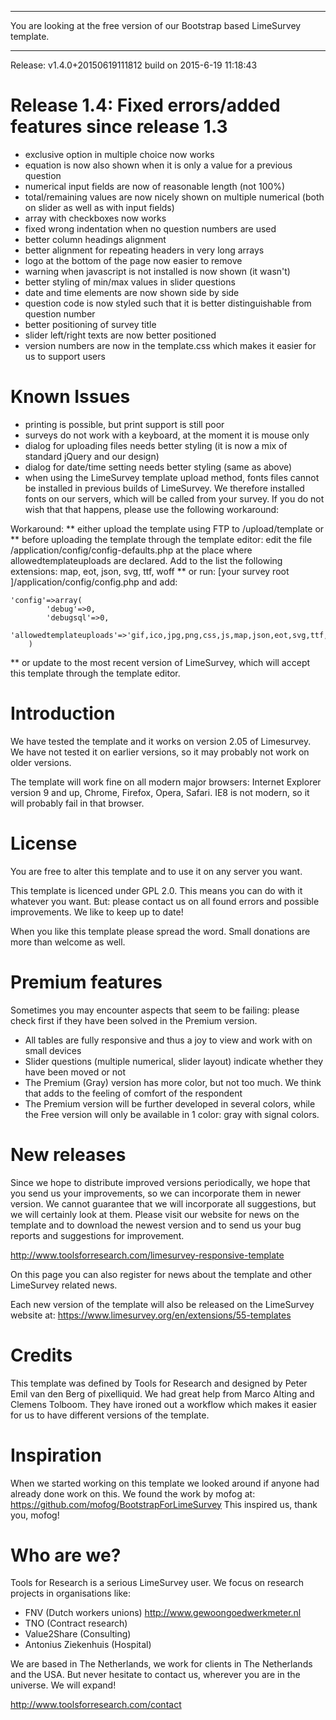 ***************************************************

You are looking at the free version of our Bootstrap based LimeSurvey template. 

***************************************************

Release: v1.4.0+20150619111812 build on 2015-6-19 11:18:43

# Release 1.4: Fixed errors/added features since release 1.3
* exclusive option in multiple choice now works
* equation is now also shown when it is only a value for a previous question
* numerical input fields are now of reasonable length (not 100%)
* total/remaining values are now nicely shown on multiple numerical (both on slider as well as with input fields)
* array with checkboxes now works
* fixed wrong indentation when no question numbers are used
* better column headings alignment
* better alignment for repeating headers in very long arrays
* logo at the bottom of the page now easier to remove
* warning when javascript is not installed is now shown (it wasn't)
* better styling of min/max values in slider questions
* date and time elements are now shown side by side
* question code is now styled such that it is better distinguishable from question number
* better positioning of survey title
* slider left/right texts are now better positioned
* version numbers are now in the template.css which makes it easier for us to support users

# Known Issues
* printing is possible, but print support is still poor
* surveys do not work with a keyboard, at the moment it is mouse only
* dialog for uploading files needs better styling (it is now a mix of standard jQuery and our design)
* dialog for date/time setting needs better styling (same as above)
* when using the LimeSurvey template upload method, fonts files cannot be installed in previous builds of LimeSurvey. We therefore installed fonts on our servers, which will be called from your survey. If you do not wish that that happens, please use the following workaround:

Workaround:
** either upload the template using FTP to /upload/template or 
** before uploading the template through the template editor: edit the file /application/config/config-defaults.php at the place where allowedtemplateuploads are declared. Add to the list the following extensions: map, eot, json, svg, ttf, woff
** or run: [your survey root ]/application/config/config.php and add:  
```
'config'=>array(
        'debug'=>0,
        'debugsql'=>0,
        'allowedtemplateuploads'=>'gif,ico,jpg,png,css,js,map,json,eot,svg,ttf,woff',
    )
```
** or update to the most recent version of LimeSurvey, which will accept this template through the template editor.
# Introduction
We have tested the template and it works on version 2.05 of Limesurvey. We have not tested it on earlier versions, so it may probably not work on older versions.

The template will work fine on all modern major browsers: Internet Explorer version 9 and up, Chrome, Firefox, Opera, Safari. IE8 is not modern, so it will probably fail in that browser. 

# License
You are free to alter this template and to use it on any server you want. 

This template is licenced under GPL 2.0. This means you can do with it whatever you want. But: please contact us on all found errors and possible improvements. We like to keep up to date!

When you like this template please spread the word. Small donations are more than welcome as well.

# Premium features
Sometimes you may encounter aspects that seem to be failing: please check first if they have been solved in the Premium version.
* All tables are fully responsive and thus a joy to view and work with on small devices
* Slider questions (multiple numerical, slider layout) indicate whether they have been moved or not
* The Premium (Gray) version has more color, but not too much. We think that adds to the feeling of comfort of the respondent
* The Premium version will be further developed in several colors, while the Free version will only be available in 1 color: gray with signal colors.

# New releases
Since we hope to distribute improved versions periodically, we hope that you send us your improvements, so we can incorporate them in newer version. We cannot guarantee that we will incorporate all suggestions, but we will certainly look at them. Please visit our website for news on the template and to download the newest version and to send us your bug reports and suggestions for improvement.

http://www.toolsforresearch.com/limesurvey-responsive-template

On this page you can also register for news about the template and other LimeSurvey related news.

Each new version of the template will also be released on the LimeSurvey website at: 
https://www.limesurvey.org/en/extensions/55-templates

# Credits
This template was defined by Tools for Research and designed by Peter Emil van den Berg of pixelliquid. We had great help from Marco Alting and Clemens Tolboom. They have ironed out a workflow which makes it easier for us to have different versions of the template.

# Inspiration
When we started working on this template we looked around if anyone had already done work on this. We found the work by mofog at: https://github.com/mofog/BootstrapForLimeSurvey This inspired us, thank you, mofog!

# Who are we?
Tools for Research is a serious LimeSurvey user. We focus on research projects in organisations like:
* FNV (Dutch workers unions) http://www.gewoongoedwerkmeter.nl
* TNO (Contract research) 
* Value2Share (Consulting)
* Antonius Ziekenhuis (Hospital)

We are based in The Netherlands, we work for clients in The Netherlands and the USA. But never hesitate to contact us, wherever you are in the universe. We will expand!

http://www.toolsforresearch.com/contact